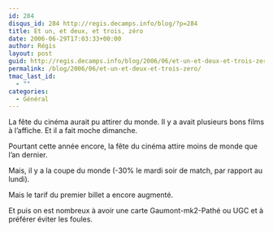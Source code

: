```yaml
---
id: 284
disqus_id: 284 http://regis.decamps.info/blog/?p=284
title: Et un, et deux, et trois, zéro
date: 2006-06-29T17:03:33+00:00
author: Régis
layout: post
guid: http://regis.decamps.info/blog/2006/06/et-un-et-deux-et-trois-zero/
permalink: /blog/2006/06/et-un-et-deux-et-trois-zero/
tmac_last_id:
  - ""
categories:
  - Général
---
```

La fête du cinéma aurait pu attirer du monde. Il y a avait plusieurs bons films à l’affiche. Et il a fait moche dimanche.
  
Pourtant cette année encore, la fête du cinéma attire moins de monde que l’an dernier.
  
Mais, il y a la coupe du monde (-30% le mardi soir de match, par rapport au lundi).
  
Mais le tarif du premier billet a encore augmenté.

Et puis on est nombreux à avoir une carte Gaumont-mk2-Pathé ou UGC et à préférer éviter les foules.
